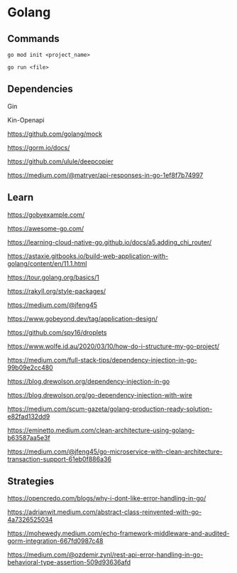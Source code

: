 # Golang

## Commands

````
go mod init <project_name>
````

````
go run <file>
````

## Dependencies

Gin

Kin-Openapi

https://github.com/golang/mock

https://gorm.io/docs/

https://github.com/ulule/deepcopier

https://medium.com/@matryer/api-responses-in-go-1ef8f7b74997

## Learn

https://gobyexample.com/

https://awesome-go.com/

https://learning-cloud-native-go.github.io/docs/a5.adding_chi_router/

https://astaxie.gitbooks.io/build-web-application-with-golang/content/en/11.1.html

https://tour.golang.org/basics/1

https://rakyll.org/style-packages/

https://medium.com/@jfeng45

https://www.gobeyond.dev/tag/application-design/

https://github.com/spy16/droplets

https://www.wolfe.id.au/2020/03/10/how-do-i-structure-my-go-project/

https://medium.com/full-stack-tips/dependency-injection-in-go-99b09e2cc480

https://blog.drewolson.org/dependency-injection-in-go

https://blog.drewolson.org/go-dependency-injection-with-wire

https://medium.com/scum-gazeta/golang-production-ready-solution-e82fad132dd9

https://eminetto.medium.com/clean-architecture-using-golang-b63587aa5e3f

https://medium.com/@jfeng45/go-microservice-with-clean-architecture-transaction-support-61eb0f886a36

## Strategies

https://opencredo.com/blogs/why-i-dont-like-error-handling-in-go/

https://adrianwit.medium.com/abstract-class-reinvented-with-go-4a7326525034

https://mohewedy.medium.com/echo-framework-middleware-and-audited-gorm-integration-667fd0987c48

https://medium.com/@ozdemir.zynl/rest-api-error-handling-in-go-behavioral-type-assertion-509d93636afd

